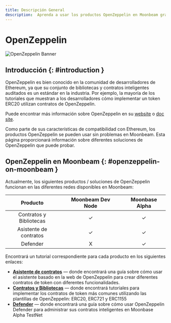 ```yaml
---
title: Descripción General
description:  Aprenda a usar los productos OpenZeppelin en Moonbeam gracias a sus funciones de compatibilidad con Ethereum
---
```


# OpenZeppelin

![OpenZeppelin Banner](/images/builders/tools/openzeppelin/openzeppelin-banner.png)

## Introducción {: #introduction } 

OpenZeppelin es bien conocido en la comunidad de desarrolladores de Ethereum, ya que su conjunto de bibliotecas y contratos inteligentes auditados es un estándar en la industria. Por ejemplo, la mayoría de los tutoriales que muestran a los desarrolladores cómo implementar un token ERC20 utilizan contratos de OpenZeppelin.

Puede encontrar más información sobre OpenZeppelin en su [website](https://openzeppelin.com/) o [doc site](https://docs.openzeppelin.com/openzeppelin/).

Como parte de sus características de compatibilidad con Ethereum, los productos OpenZeppelin se pueden usar sin problemas en Moonbeam. Esta página proporcionará información sobre diferentes soluciones de OpenZeppelin que puede probar.

## OpenZeppelin en Moonbeam {: #openzeppelin-on-moonbeam } 

Actualmente, los siguientes productos / soluciones de OpenZeppelin funcionan en las diferentes redes disponibles en Moonbeam:

|      **Producto**      |     |**Moonbeam Dev Node**|     |**Moonbase Alpha**|
| :-------------------: | :-: | :-----------------: | :-: | :--------------: |
| Contratos y Bibliotecas |    |          ✓          |     |         ✓       |
| Asistente de contratos |     |          ✓          |     |         ✓       |
|       Defender        |     |          X          |     |         ✓       |

Encontrará un tutorial correspondiente para cada producto en los siguientes enlaces:



 - [**Asistente de contratos**](/integrations/openzeppelin/contracts/#openzeppelin-contract-wizard) — donde encontrará una guía sobre cómo usar el asistente basado en la web de OpenZeppelin para crear diferentes contratos de token con diferentes funcionalidades.
 - [**Contratos y Bibliotecas**](/integrations/openzeppelin/contracts/#deploying-openzeppelin-contracts-on-moonbeam) — donde encontrará tutoriales para implementar los contratos de token más comunes utilizando las plantillas de OpenZeppelin: ERC20, ERC721 y ERC1155
 - [**Defender**](/integrations/openzeppelin/defender/) —  donde encontrará una guía sobre cómo usar OpenZeppelin Defender para administrar sus contratos inteligentes en Moonbase Alpha TestNet

